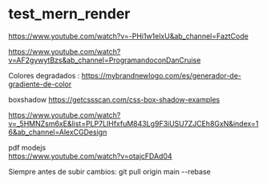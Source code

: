 # test_mern_render

https://www.youtube.com/watch?v=-PHi1w1elxU&ab_channel=FaztCode


https://www.youtube.com/watch?v=AF2gywytBzs&ab_channel=ProgramandoconDanCruise


Colores degradados :
https://mybrandnewlogo.com/es/generador-de-gradiente-de-color

boxshadow
https://getcssscan.com/css-box-shadow-examples

https://www.youtube.com/watch?v=_5HMNZsm6xE&list=PLP7LlHfxfuM843Lg9F3iUSU7ZJCEh8GxN&index=16&ab_channel=AlexCGDesign


pdf modejs  
https://www.youtube.com/watch?v=otajcFDAd04



Siempre antes de subir cambios: git pull origin main --rebase